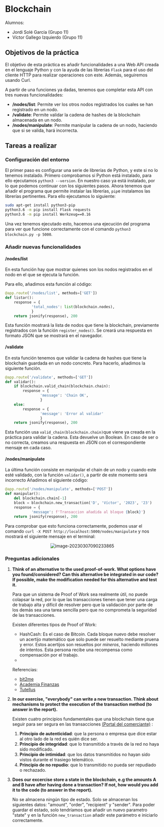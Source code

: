# Blockchain

Alumnos: 

- Jordi Solé García (Grupo 11)
- Víctor Gallego Izquierdo (Grupo 11)

## Objetivos de la práctica

El objetivo de esta práctica es añadir funcionalidades a una Web API creada en el lenguaje Python y con la ayuda de las librerías `Flask` para el uso del cliente HTTP para realizar operaciones con este. Además, seguiremos usando Curl. 

A partir de una funciones ya dadas, tenemos que completar esta API con tres nuevas funcionalidades: 

- **/nodes/list**: Permite ver los otros nodos registrados los cuales se han registrado en un nodo. 
- **/validate**: Permite validar la cadena de hashes de la blockchain almacenada en un nodo. 
- **/nodes/manipulate**: Permite manipular la cadena de un nodo, haciendo que si se valida, hará incorrecta. 

## Tareas a realizar

### Configuración del entorno

El primer paso es configurar una serie de librerías de Python, y este si no lo tenemos instalado. Primero comprobamos si Python está instalado, para ello ejecutamos `python3 --version`. En nuestro caso ya está instalado, por lo que podemos continuar con los siguientes pasos. Ahora tenemos que añadir el programa que permite instalar las librerías, `pip`e instalamos las librerías pertinentes. Para ello ejecutamos lo siguiente: 

```bash
sudo apt-get install python3-pip
python3.6 -m pip install Flask requests 
python3.6 -m pip install Werkzeug==0.16
```

Una vez tenemos ejecutado esto, hacemos una ejecución del programa para ver que funcione correctamente con el comando `python3 blockchain.py -p 5000`. 

<div style="page-break-after: always; break-after: page;"></div>

### Añadir nuevas funcionalidades

#### /nodes/list

En esta función hay que mostrar quienes son los nodos registrados en el nodo en el que se ejecuta la función. 

Para ello, añadimos esta función al código: 

```python
@app.route('/nodes/list', methods=['GET'])
def listar():
    response = {
            'total_nodes': list(blockchain.nodes),
            }
    return jsonify(response), 200
```

Esta función mostrará la lista de nodos que tiene la blockchain, previamente registrados con la función `register_nodes()`. Se creará una respuesta en formato JSON que se mostrará en el navegador. 

#### /validate

En esta función tenemos que validar la cadena de hashes que tiene la blockchain guardada en un nodo concreto. Para hacerlo, añadimos la siguiente función. 

```python
@app.route('/validate', methods=['GET'])
def validar():
    if blockchain.valid_chain(blockchain.chain):
        response = {
                'message': 'Chain OK',
                }
    else:
        response = {
                'message': 'Error al validar'
                }
    return jsonify(response), 200
```

Esta función usa `valid_chain(blockchain.chain)`que viene ya creada en la práctica para validar la cadena. Esta devuelve un Boolean. En caso de ser o no correcta, creamos una respuesta en JSON con el correspondiente mensaje en cada caso. 

#### /nodes/manipulate

La última función consiste en manipular el chain de un nodo y cuando este esté validado, con la función `validar()`, a partir de este momento será incorrecto  Añadimos el siguiente código: 

```python
@app.route('/nodes/manipulate', methods=['POST'])
def manipular():
    del blockchain.chain[-1]
    block = blockchain.new_transaction('D', 'Víctor', '2023', '23')
    response = {
            'message': f'Transaccion añadida al bloque {block}'}
    return jsonify(response), 200
```

Para comprobar que esto funciona correctamente, podemos usar el comando `curl -X POST http://localhost:5000/nodes/manipulate` y nos mostrará el siguiente mensaje en el terminal: 

<center><img src="/home/victor/.config/Typora/typora-user-images/image-20230307090233865.png" alt="image-20230307090233865" /></center>

<div style="page-break-after: always; break-after: page;"></div>

### Preguntas adicionales

1. **Think of an alternative to the used proof-of-work. What options have you found/considered? Can this alternative be integrated in our code? If possible, make the modification needed for this alternative and test it.**

   Para que un sistema de Proof of Work sea realmente útil, no puede colapsar la red, por lo que las transacciones tienen que tener una carga de trabajo alta y difícil de resolver pero que la validación por parte de los demás sea una tarea sencilla pero que no comprometa la seguridad de las transacciones. 

   Existen diferentes tipos de Proof of Work:

   - HashCash: Es el caso de Bitcoin. Cada bloque nuevo debe resolver un acertijo matemático que solo puede ser resuelto mediante pruena y error. Estos acertijos son resueltos por *mineros*, haciendo millones de intentos. Esta persona recibe una recompensa como compensación por el trabajo. 
   - 

   

   Referencias: 

   - [bit2me](https://academy.bit2me.com/que-es-proof-of-work-pow/) 
   - [Academia Finanzas](https://finanzas.roams.es/academia/criptomonedas/proof-of-work/) 
   - [Tutellus](https://criptoblog.tutellus.com/proof-of-work-proof-of-stake-y-otros) 

<div style="page-break-after: always; break-after: page;"></div>

2. **In our exercise, "everybody" can write a new transaction. Think about mechanisms to protect the execution of the transaction method (to answer in the report).**

   Existen cuatro principios fundamentales que una blockchain tiene que seguir para ser segura en las transacciones [(Portal del comerciante)](https://www.portaldelcomerciante.com/es/articulo/la-seguridad-transacciones) : 

   1. **Principio de autenticidad**: que la persona o empresa que dice estar al otro lado de la red es quién dice ser.
   2. **Principio de integridad**: que lo transmitido a través de la red no haya sido modificado. 
   3. **Principio de intimidad**: que los datos transmitidos no hayan sido vistos durante el trasiego telemático. 
   4. **Principio de no repudio**: que lo transmitido no pueda ser repudiado o rechazado.

3. **Does our excercise store a state in the blockchain, e.g the amounts A and B have after having done a transaction? If not, how would you add it to the code (to answer in the report).**

   No se almacena ningún tipo de estado. Solo se almacenan los siguientes datos: "amount", "order", "recipient" y "sender". Para poder guardar el estado, solo tendríamos que añadir un nuevo parametro "state" y en la función `new_transaction` añadir este parámetro e iniciarlo correctamente. 
